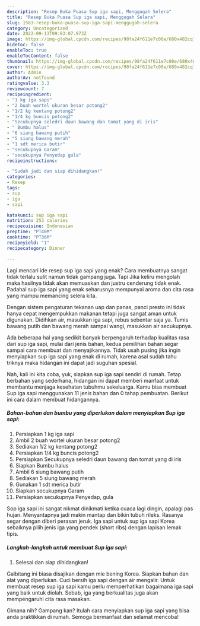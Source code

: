 ```yaml
---
description: "Resep Buka Puasa Sup iga sapi, Menggugah Selera"
title: "Resep Buka Puasa Sup iga sapi, Menggugah Selera"
slug: 1583-resep-buka-puasa-sup-iga-sapi-menggugah-selera
category: Uncategorized
date: 2022-09-13T09:03:07.973Z
image: https://img-global.cpcdn.com/recipes/98fa24f611e7c08e/680x482cq70/sup-iga-sapi-foto-resep-utama.jpg
hideToc: false
enableToc: true
enableTocContent: false
thumbnail: https://img-global.cpcdn.com/recipes/98fa24f611e7c08e/680x482cq70/sup-iga-sapi-foto-resep-utama.jpg
cover: https://img-global.cpcdn.com/recipes/98fa24f611e7c08e/680x482cq70/sup-iga-sapi-foto-resep-utama.jpg
author: Admin
authorAv: notfound
ratingvalue: 3.3
reviewcount: 7
recipeingredient:
- "1 kg iga sapi"
- "2 buah wortel ukuran besar potong2"
- "1/2 kg kentang potong2"
- "1/4 kg buncis potong2"
- "Secukupnya seledri daun bawang dan tomat yang di iris"
- " Bumbu halus"
- "6 siung bawang putih"
- "5 siung bawang merah"
- "1 sdt merica butir"
- "secukupnya Garam"
- "secukupnya Penyedap gula"
recipeinstructions:

- "Sudah jadi dan siap dihidangkan!"
categories:
- Resep
tags:
- sup
- iga
- sapi

katakunci: sup iga sapi 
nutrition: 253 calories
recipecuisine: Indonesian
preptime: "PT40M"
cooktime: "PT36M"
recipeyield: "1"
recipecategory: Dinner

---
```



Lagi mencari ide resep sup iga sapi yang enak? Cara membuatnya sangat tidak terlalu sulit namun tidak gampang juga. Tapi Jika keliru mengolah maka hasilnya tidak akan memuaskan dan justru cenderung tidak enak. Padahal sup iga sapi yang enak seharusnya mempunyai aroma dan cita rasa yang mampu memancing selera kita.


Dengan sistem pengaturan tekanan uap dan panas, panci presto ini tidak hanya cepat mengempukkan makanan tetapi juga sangat aman untuk digunakan. Didihkan air, masukkan iga sapi, rebus sebentar saja ya. Tumis bawang putih dan bawang merah sampai wangi, masukkan air secukupnya.

Ada beberapa hal yang sedikit banyak berpengaruh terhadap kualitas rasa dari sup iga sapi, mulai dari jenis bahan, kedua pemilihan bahan segar sampai cara membuat dan menyajikannya. Tidak usah pusing jika ingin menyiapkan sup iga sapi yang enak di rumah, karena asal sudah tahu triknya maka hidangan ini dapat jadi suguhan spesial.


Nah, kali ini kita coba, yuk, siapkan sup iga sapi sendiri di rumah. Tetap berbahan yang sederhana, hidangan ini dapat memberi manfaat untuk membantu menjaga kesehatan tubuhmu sekeluarga. Kamu bisa membuat Sup iga sapi menggunakan 11 jenis bahan dan 0 tahap pembuatan. Berikut ini cara dalam membuat hidangannya.

<!--inarticleads1-->

##### Bahan-bahan dan bumbu yang diperlukan dalam menyiapkan Sup iga sapi:

1. Persiapkan 1 kg iga sapi
1. Ambil 2 buah wortel ukuran besar potong2
1. Sediakan 1/2 kg kentang potong2
1. Persiapkan 1/4 kg buncis potong2
1. Persiapkan Secukupnya seledri daun bawang dan tomat yang di iris
1. Siapkan  Bumbu halus
1. Ambil 6 siung bawang putih
1. Sediakan 5 siung bawang merah
1. Gunakan 1 sdt merica butir
1. Siapkan secukupnya Garam
1. Persiapkan secukupnya Penyedap, gula


Sop iga sapi ini sangat nikmat dinikmati ketika cuaca lagi dingin, apalagi pas hujan. Menyantapnya jadi makin mantap dan bikin tubuh rileks. Rasanya segar dengan diberi perasan jeruk. Iga sapi untuk sup iga sapi Korea sebaiknya pilih jenis iga yang pendek (short ribs) dengan lapisan lemak tipis. 

<!--inarticleads2-->

##### Langkah-langkah untuk membuat Sup iga sapi:


1. Selesai dan siap dihidangkan!

Galbitang ini biasa disajikan dengan mie bening Korea. Siapkan bahan dan alat yang diperlukan. Cuci bersih iga sapi dengan air mengalir. Untuk membuat resep sup iga sapi kamu perlu memperhatikan bagaimana iga sapi yang baik untuk diolah. Sebab, iga yang berkualitas juga akan mempengaruhi cita rasa masakan. 

Gimana nih? Gampang kan? Itulah cara menyiapkan sup iga sapi yang bisa anda praktikkan di rumah. Semoga bermanfaat dan selamat mencoba!
